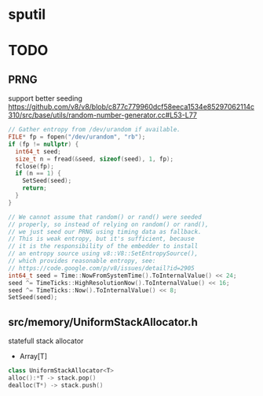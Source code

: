 # sputil

# TODO
## PRNG
support better seeding
https://github.com/v8/v8/blob/c877c779960dcf58eeca1534e85297062114c310/src/base/utils/random-number-generator.cc#L53-L77
```cpp
// Gather entropy from /dev/urandom if available.
FILE* fp = fopen("/dev/urandom", "rb");
if (fp != nullptr) {
  int64_t seed;
  size_t n = fread(&seed, sizeof(seed), 1, fp);
  fclose(fp);
  if (n == 1) {
    SetSeed(seed);
    return;
  }
}

// We cannot assume that random() or rand() were seeded
// properly, so instead of relying on random() or rand(),
// we just seed our PRNG using timing data as fallback.
// This is weak entropy, but it's sufficient, because
// it is the responsibility of the embedder to install
// an entropy source using v8::V8::SetEntropySource(),
// which provides reasonable entropy, see:
// https://code.google.com/p/v8/issues/detail?id=2905
int64_t seed = Time::NowFromSystemTime().ToInternalValue() << 24;
seed ^= TimeTicks::HighResolutionNow().ToInternalValue() << 16;
seed ^= TimeTicks::Now().ToInternalValue() << 8;
SetSeed(seed);
```
## src/memory/UniformStackAllocator.h
statefull stack allocator
- Array[T]
```cpp
class UniformStackAllocator<T>
alloc():*T -> stack.pop()
dealloc(T*) -> stack.push()
```
